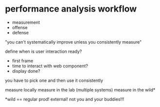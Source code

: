 # performance analysis workflow 
* measurement
* offense
* defense

"you can't systematically improve unless you consistently measure" 

define when is user interaction ready?
- first frame 
- time to interact with web component?
- display done?

you have to pick one and then use it consistently

measure locally
measure in the lab (multiple systems)
measure in the wild*

*wild == regular prod!  external!  not you and your buddies!!! 

